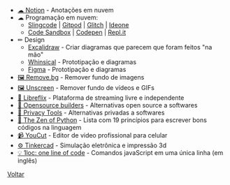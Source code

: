- [☁ Notion](https://www.notion.so) - Anotações em nuvem
- ☁ Programação em nuvem:
  - [Slingcode](https://slingcode.net)  | [Gitpod](https://gitpod.io)  | [Glitch](https://glitch.com) | [Ideone](https://ideone.com)
  - [Code Sandbox](https://codesandbox.io) | [Codepen](https://codepen.io) | [Repl.it](https://repl.it)
- ✏ Design
  - [Excalidraw](https://excalidraw.com) - Criar diagramas que parecem que foram feitos "na mão"
  - [Whinsical](https://whimsical.com) - Prototipação e diagramas
  - [Figma](https://www.figma.com) - Prototipação e diagramas
- [🖼 Remove.bg](https://www.remove.bg) - Remover fundo de imagens
- [🖼 Unscreen](https://www.unscreen.com/) - Remover fundo de vídeos e GIFs
- [👥 Libreflix](https://libreflix.org/) - Plataforma de streaming livre e independente
- [👥 Opensource builders](https://opensource.builders/) - Alternativas open source a softwares
- [👥 Privacy Tools](https://www.privacytools.io) - Alternativas privadas a softwares
- [🐍 The Zen of Python](https://pythonacademy.com.br/zen-of-python) - Lista com 19 princípios para escrever bons códigos na linguagem
- [📹 YouCut](https://play.google.com/store/apps/details?id=com.camerasideas.trimmer) - Editor de video profissional para celular
- [⚙ Tinkercad](https://www.tinkercad.com) - Simulação eletrônica e impressão 3d
- [💡 1loc: one line of code](https://1loc.dev/) - Comandos javaScript em uma única linha (em inglês)

[Voltar](../README.md)
